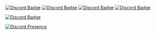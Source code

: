 
[![Discord Badge](https://img.shields.io/badge/YouTube-ff0000.svg?&amp;style=for-the-badge&amp;logo=youtube&amp;logoColor=white)](https://youtube.com/umutice)
[![Discord Badge](https://img.shields.io/badge/Discord-7289d9.svg?&amp;style=for-the-badge&amp;logo=discord&amp;logoColor=white)](https://discord.gg/dsEAR824w6)
[![Discord Badge](https://img.shields.io/badge/Instagram-dd2a7b.svg?&amp;style=for-the-badge&amp;logo=instagram&amp;logoColor=white)](https://instagram.com/umutefe3452)
[![Discord Badge](https://img.shields.io/badge/Github%20-171515.svg?&amp;style=for-the-badge&amp;logo=github&amp;logoColor=white)](https://github.com/umuticeiletisim)

[![Discord Badge](https://img.shields.io/badge/Discord%20Profilim-7289d9.svg?&amp;style=for-the-badge&amp;logo=discord&amp;logoColor=white)](https://discord.com/users/844955462586859560)

[![Discord Presence](https://lanyard-profile-readme.vercel.app/api/844955462586859560)](https://discord.com/users/844955462586859560)

</p>
